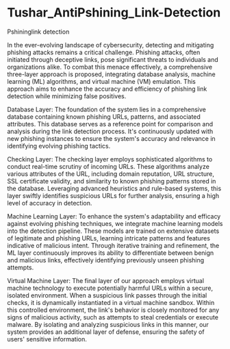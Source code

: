 # Tushar_AntiPshining_Link-Detection
Pshininglink detection

In the ever-evolving landscape of cybersecurity, detecting and mitigating phishing attacks remains a critical challenge. Phishing attacks, often initiated through deceptive links, pose significant threats to individuals and organizations alike. 
To combat this menace effectively, a comprehensive three-layer approach is proposed, integrating database analysis, machine learning (ML) algorithms, and virtual machine (VM) emulation.
This approach aims to enhance the accuracy and efficiency of phishing link detection while minimizing false positives.

Database Layer:
The foundation of the system lies in a comprehensive database containing known phishing URLs, patterns, and associated attributes. 
This database serves as a reference point for comparison and analysis during the link detection process.
It's continuously updated with new phishing instances to ensure the system's accuracy and relevance in identifying evolving phishing tactics.

Checking Layer:
The checking layer employs sophisticated algorithms to conduct real-time scrutiny of incoming URLs. These algorithms analyze various attributes of the URL, including domain reputation, URL structure, SSL certificate validity, and similarity to known phishing patterns stored in the database. 
Leveraging advanced heuristics and rule-based systems, this layer swiftly identifies suspicious URLs for further analysis, ensuring a high level of accuracy in detection.

Machine Learning Layer:
To enhance the system's adaptability and efficacy against evolving phishing techniques, we integrate machine learning models into the detection pipeline. 
These models are trained on extensive datasets of legitimate and phishing URLs, learning intricate patterns and features indicative of malicious intent.
Through iterative training and refinement, the ML layer continuously improves its ability to differentiate between benign and malicious links, effectively identifying previously unseen phishing attempts.

Virtual Machine Layer:
The final layer of our approach employs virtual machine technology to execute potentially harmful URLs within a secure, isolated environment. When a suspicious link passes through the initial checks, it is dynamically instantiated in a virtual machine sandbox. Within this controlled environment, the link's behavior is closely monitored for any signs of malicious activity, such as attempts to steal credentials or execute malware. By isolating and analyzing suspicious links in this manner, our system provides an additional layer of defense, ensuring the safety of users' sensitive information.

